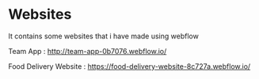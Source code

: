 # Websites
It contains some websites that i have made using webflow

Team App : http://team-app-0b7076.webflow.io/

Food Delivery Website : https://food-delivery-website-8c727a.webflow.io/
